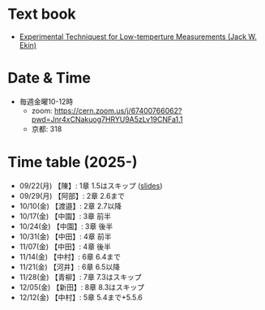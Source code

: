 # Text book
- [Experimental Techniquest for Low-temperture Measurements (Jack W. Ekin)](https://github.com/KU-HEQ/seminar_Ekin/blob/main/LowTempMeasTechniques_Ekin.pdf)

# Date & Time
- 毎週金曜10-12時  
  - zoom: https://cern.zoom.us/j/67400766062?pwd=Jnr4xCNakuog7HRYU9A5zLv19CNFa1.1
  - 京都: 318


# Time table (2025-)
- 09/22(月) 【陳】: 1章 1.5はスキップ ([slides](./slides/ekin_chapter1.pdf))
- 09/29(月) 【阿部】: 2章 2.6まで
- 10/10(金) 【渡邉】: 2章 2.7以降
- 10/17(金) 【中園】: 3章 前半
- 10/24(金) 【中園】: 3章 後半
- 10/31(金) 【中田】: 4章 前半
- 11/07(金) 【中田】: 4章 後半
- 11/14(金) 【中村】: 6章 6.4まで
- 11/21(金) 【河井】: 6章 6.5以降
- 11/28(金) 【青柳】: 7章 7.3はスキップ
- 12/05(金) 【新田】: 8章 8.3はスキップ
- 12/12(金) 【中村】: 5章 5.4まで+5.5.6
